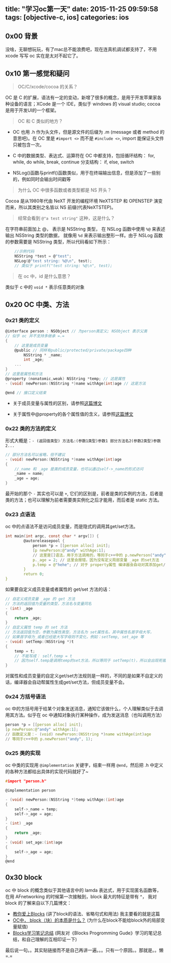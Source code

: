 title: "学习oc第一天"
date: 2015-11-25 09:59:58
tags: [objective-c, ios]
categories: ios
---

## 0x00 背景

没啥，无聊想玩玩，有了mac总不能浪费吧，现在连真机调试都支持了，不用 xcode 写写 oc 实在是太对不起它了。

## 0x10 第一感觉和疑问

> OC/C/xcode/cocoa 的关系？

OC 是 C 的扩展，语法有一定的变动，新增了很多的概念，是用于开发苹果家各种设备的语言；XCode 是一个 IDE，类似于 windows 的 visual studio; cocoa 是用于开发UI的一个框架。

> OC 和 C 类似的地方？

- OC 也用 .h 作为头文件，但是源文件的后缀为 .m (message 或者 method 的意思吧)。在 OC 里是 `#import <>` 而不是 `#include <>`, import 能保证头文件只被包含一次。

- C 中的数据类型、表达式、运算符在 OC 中都支持，包括循环结构： for, while, do while, break, continue 分支结构： if, else, switch

- NSLog()函数与printf()函数类似，用于在终端输出信息，但是添加了一些别的，例如同时会输出时间戳等

> 为什么 OC 中很多函数或者类型都是 NS 开头？

<!-- more -->

Cocoa 是从1980年代由 NeXT 开发的编程环境 NeXTSTEP 和 OPENSTEP 演变而来，所以其类别之名皆以 NS 前缀(代表NeXTSTEP)。

> 经常会看到 `@"a test string"` 这种，这是什么？

在字符串前面加上 @， 表示是 NSString 类型， 在 NSLog 函数中使用 `%@` 来表述输出 NSString 类型的数据， 就像用 `%d` 来表示输出整形一样。由于 NSLog 函数的参数需要是 NSString 类型，所以代码看如下所示：

```c
    //示例代码
    NSString *test = @"test";
    NSLog(@"test string: %@\n", test);
    // 类似于 printf("test string: %@\n", test);
```

> 在 oc 中，id 是什么意思？

类似于 c 中的 `void *` 表示任意类的对象

## 0x20 OC 中类、方法

### 0x21 类的定义

```c
@interface person : NSObject // 为person类定义; NSObject 表示父类
// 似乎 oc 并不支持多继承 =.=
{
    // 这里是成员变量
    @public // 同样有public/protected/private/package四种
        NSString * _name;
        int _age;
    ...
}
// 这里是属性和方法
@property (nonatomic,weak) NSString *temp; // 这是属性
- (void) newPerson:(NSString *)name withAge(int)age // 这是方法

@end // 接口定义结束
```

- 关于成员变量与属性的区别，请参照[这篇博文][1]

- 关于属性中@property的各个属性值的含义，请参照[这篇博文][2]

### 0x22 类的方法的定义

形式大概是：`- (返回值类型) 方法名:(参数1类型)参数1 部分方法名2(参数2类型)参数2...` 

```c
// 部分方法名可以省略，但不建议
- (void) newPerson:(NSString *)name withAge(int)age
{
    //_name 和 _age 是类的成员变量，也可以通过self->_name的形式访问
    _name = name;
    _age = age;
}
```

最开始的那个 `-` 其实也可以是 `+`, 它们的区别是，前者是类的实例的方法，后者是类的方法；也可以理解为前者需要类实例化之后才能用，而后者是 static 方法。

### 0x23 点语法

oc 中的点语法不是访问成员变量，而是隐式的调用其get/set方法。

```c
int main(int argc, const char * argv[]) {
        @autoreleasepool {
            person *p = [[person alloc] init];
            [p newPerson:@"andy" withAge:1];
            // 这里是[]语法，用于方法调用的，等同于c++中的 p.newPerson("andy", 1);
            p._age = 2; // 这里会报错，因为没有定义局部变量 _age 的set方法
            p.temp = @"hehe"; // 对于 property属性 编译器会自动对其添加get/set方法（如果没有自定义的话）
        }
        return 0;
}
```

如果要自定义成员变量或者属性的 get/set 方法的话：

```c
// 自定义成员变量 _age 的 get 方法
// 方法的返回值为变量的类型，方法名与变量同名
- (int) _age
{
    return _age;
}
// 自定义属性 temp 的 set 方法
// 方法返回值为空，参数为属性类型，方法名为 set属性名，其中属性名首字母大写，
// 如果首字母为_或者已经是大写字母则不变化，例如：setTemp, set_age 等
- (void) setTemp:(NSString *)t
{
    temp = t;
    // 不能写成： self.temp = t
    // 因为self.temp是调用temp的set方法，所以等同于 setTemp(t)，所以会出现死循环，不断递归下去，直到爆栈
}
```

对属性和成员变量的自定义get/set方法规则是一样的，不同的是如果不自定义的话，编译器会自动帮属性生成get/set方法，但成员变量不会。

### 0x24 方括号语法

oc 中的方括号用于给某个对象发送消息，通知它该做什么，个人理解类似于去调用其方法。似乎在 oc 中通知对象执行某种操作，成为发送消息（也叫调用方法）

```c
person *p = [[person alloc] init];
[p newPerson:@"andy" withAge:1];
// 函数定义是：- (void) newPerson:(NSString *)name withAge(int)age
// 等同于c++中的 p.newPerson("andy", 1);
```

### 0x25 类的实现

oc 中类的实现用 `@implementation` 关键字，结束一样用 `@end`，然后把 .h 中定义的各种方法都给出具体的实现代码就好了~

```c
#import "person.h"

@implementation person

- (void) newPerson:(NSString *)temp withAge:(int)age
{
    self->_name = temp;
    self->_age = age;
}
- (int) _age
{
    return _age;
}
- (void) set_age:(int)age
{
    self->_age = age;
}
@end
```

## 0x30 block

oc 中 block 的概念类似于其他语言中的 lamda 表达式，用于实现匿名函数等，在用 AFnetworking 的时候第一次接触到，block 最大的特征是带有 ^， 我对 block 的了解来自以下几篇博文：

- [教你爱上Blocks][3] (讲了block的语法、省略句式和用法) 我主要看的就是这篇
- [OC中， block（块）的本质是什么？][4] (为什么在block不能给block外的局部变量赋值)
- [Blocks学习笔记总结][5] (网友对《Blocks Progromming Gude》学习的笔记总结，和自己理解的互相印证一下)

最后说一句。。其实贴链接而不是自己再讲一遍。。。只有一个原因。。那就是。。懒 =.=

[1]: http://blog.csdn.net/huang2009303513/article/details/38445593
[2]: http://blog.csdn.net/dqjyong/article/details/7668601
[3]: http://my.oschina.net/joanfen/blog/317644?fromerr=0QtSqBvw
[4]: http://www.zhihu.com/question/30779258
[5]: http://www.cnblogs.com/xinye/archive/2013/03/03/2941203.html

